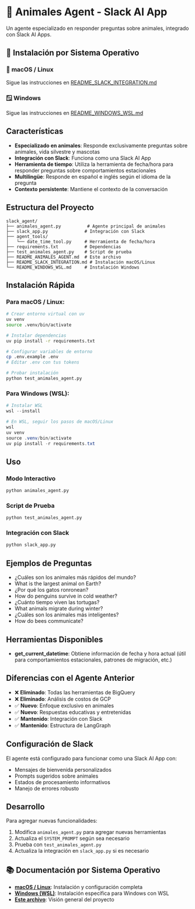 # 🐾 Animales Agent - Slack AI App

Un agente especializado en responder preguntas sobre animales, integrado con Slack AI Apps.

## 🚀 Instalación por Sistema Operativo

### 📱 **macOS / Linux**
Sigue las instrucciones en [README_SLACK_INTEGRATION.md](README_SLACK_INTEGRATION.md)

### 🪟 **Windows**
Sigue las instrucciones en [README_WINDOWS_WSL.md](README_WINDOWS_WSL.md)

## Características

- **Especializado en animales**: Responde exclusivamente preguntas sobre animales, vida silvestre y mascotas
- **Integración con Slack**: Funciona como una Slack AI App
- **Herramienta de tiempo**: Utiliza la herramienta de fecha/hora para responder preguntas sobre comportamientos estacionales
- **Multilingüe**: Responde en español e inglés según el idioma de la pregunta
- **Contexto persistente**: Mantiene el contexto de la conversación

## Estructura del Proyecto

```
slack_agent/
├── animales_agent.py          # Agente principal de animales
├── slack_app.py              # Integración con Slack
├── agent_tools/
│   └── date_time_tool.py     # Herramienta de fecha/hora
├── requirements.txt          # Dependencias
├── test_animales_agent.py    # Script de prueba
├── README_ANIMALES_AGENT.md  # Este archivo
├── README_SLACK_INTEGRATION.md # Instalación macOS/Linux
└── README_WINDOWS_WSL.md     # Instalación Windows
```

## Instalación Rápida

### Para macOS / Linux:
```bash
# Crear entorno virtual con uv
uv venv
source .venv/bin/activate

# Instalar dependencias
uv pip install -r requirements.txt

# Configurar variables de entorno
cp .env.example .env
# Editar .env con tus tokens

# Probar instalación
python test_animales_agent.py
```

### Para Windows (WSL):
```powershell
# Instalar WSL
wsl --install

# En WSL, seguir los pasos de macOS/Linux
wsl
uv venv
source .venv/bin/activate
uv pip install -r requirements.txt
```

## Uso

### Modo Interactivo
```bash
python animales_agent.py
```

### Script de Prueba
```bash
python test_animales_agent.py
```

### Integración con Slack
```bash
python slack_app.py
```

## Ejemplos de Preguntas

- ¿Cuáles son los animales más rápidos del mundo?
- What is the largest animal on Earth?
- ¿Por qué los gatos ronronean?
- How do penguins survive in cold weather?
- ¿Cuánto tiempo viven las tortugas?
- What animals migrate during winter?
- ¿Cuáles son los animales más inteligentes?
- How do bees communicate?

## Herramientas Disponibles

- **get_current_datetime**: Obtiene información de fecha y hora actual (útil para comportamientos estacionales, patrones de migración, etc.)

## Diferencias con el Agente Anterior

- ❌ **Eliminado**: Todas las herramientas de BigQuery
- ❌ **Eliminado**: Análisis de costos de GCP
- ✅ **Nuevo**: Enfoque exclusivo en animales
- ✅ **Nuevo**: Respuestas educativas y entretenidas
- ✅ **Mantenido**: Integración con Slack
- ✅ **Mantenido**: Estructura de LangGraph

## Configuración de Slack

El agente está configurado para funcionar como una Slack AI App con:

- Mensajes de bienvenida personalizados
- Prompts sugeridos sobre animales
- Estados de procesamiento informativos
- Manejo de errores robusto

## Desarrollo

Para agregar nuevas funcionalidades:

1. Modifica `animales_agent.py` para agregar nuevas herramientas
2. Actualiza el `SYSTEM_PROMPT` según sea necesario
3. Prueba con `test_animales_agent.py`
4. Actualiza la integración en `slack_app.py` si es necesario

## 📚 Documentación por Sistema Operativo

- **[macOS / Linux](README_SLACK_INTEGRATION.md)**: Instalación y configuración completa
- **[Windows (WSL)](README_WINDOWS_WSL.md)**: Instalación específica para Windows con WSL
- **[Este archivo](README_ANIMALES_AGENT.md)**: Visión general del proyecto
